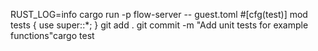 RUST_LOG=info cargo run -p flow-server -- guest.toml
#[cfg(test)]
mod tests {
    use super::*;
}
git add .
git commit -m "Add unit tests for example functions"cargo test
